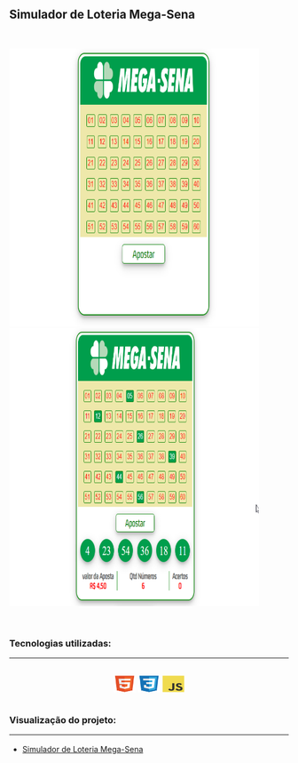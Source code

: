 ##  Simulador de Loteria Mega-Sena
<br>
<p float="left">
  <img  alt="CSS" height="500" width="450" src="screenshot.do.projeto.png"></img>
  <img  alt="CSS" height="500" width="450" src="screenshot.do.projeto2.png"></img>
</p>
<br>

### Tecnologias utilizadas:
<hr>
<br>
<div align="center">
  <img align="center" alt="HTML" height="30" width="40" src="https://raw.githubusercontent.com/devicons/devicon/master/icons/html5/html5-original.svg">
  <img align="center" alt="CSS" height="30" width="40" src="https://raw.githubusercontent.com/devicons/devicon/master/icons/css3/css3-original.svg">
  <img align="center" alt="JavaScript" height="30" width="40" src="https://raw.githubusercontent.com/devicons/devicon/master/icons/javascript/javascript-original.svg">
</div>
<br>

### Visualização do projeto: <hr>

- [Simulador de Loteria Mega-Sena](https://alarme-em-js.netlify.app/)
